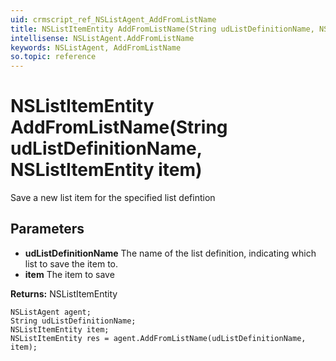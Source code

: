 ```yaml
---
uid: crmscript_ref_NSListAgent_AddFromListName
title: NSListItemEntity AddFromListName(String udListDefinitionName, NSListItemEntity item)
intellisense: NSListAgent.AddFromListName
keywords: NSListAgent, AddFromListName
so.topic: reference
---
```


# NSListItemEntity AddFromListName(String udListDefinitionName, NSListItemEntity item)

Save a new list item for the specified list defintion

## Parameters

* **udListDefinitionName** The name of the list definition, indicating which list to save the item to.
* **item** The item to save

**Returns:** NSListItemEntity

```crmscript
NSListAgent agent;
String udListDefinitionName;
NSListItemEntity item;
NSListItemEntity res = agent.AddFromListName(udListDefinitionName, item);
```

